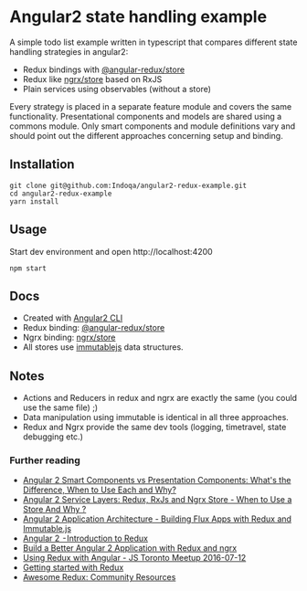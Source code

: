 # Angular2 state handling example 
A simple todo list example written in typescript that compares different state handling strategies in angular2:

  * Redux bindings with [@angular-redux/store](https://github.com/angular-redux/store)
  * Redux like [ngrx/store](https://github.com/angular-redux/store) based on RxJS 
  * Plain services using observables (without a store)
  
Every strategy is placed in a separate feature module and covers the same functionality. Presentational components and models are shared using a commons module. Only smart components and module definitions vary and should point out the different approaches concerning setup and binding. 
  
## Installation
```
git clone git@github.com:Indoqa/angular2-redux-example.git
cd angular2-redux-example
yarn install
```

## Usage
Start dev environment and open http://localhost:4200
```
npm start
```

## Docs

  * Created with [Angular2 CLI](https://angular.io/docs/ts/latest/cli-quickstart.html)
  * Redux binding: [@angular-redux/store](https://github.com/angular-redux/store) 
  * Ngrx binding: [ngrx/store](https://github.com/ngrx/store)
  * All stores use [immutablejs](https://facebook.github.io/immutable-js/) data structures.
  
## Notes  
  * Actions and Reducers in redux and ngrx are exactly the same (you could use the same file) ;) 
  * Data manipulation using immutable is identical in all three approaches. 
  * Redux and Ngrx provide the same dev tools (logging, timetravel, state debugging etc.)

### Further reading
  * [Angular 2 Smart Components vs Presentation Components: What's the Difference, When to Use Each and Why?](http://blog.angular-university.io/angular-2-smart-components-vs-presentation-components-whats-the-difference-when-to-use-each-and-why/)
  * [Angular 2 Service Layers: Redux, RxJs and Ngrx Store - When to Use a Store And Why ?](http://blog.angular-university.io/angular-2-redux-ngrx-rxjs/)
  * [Angular 2 Application Architecture - Building Flux Apps with Redux and Immutable.js](http://blog.angular-university.io/angular-2-application-architecture-building-flux-like-apps-using-redux-and-immutable-js-js/)
  * [Angular 2  - Introduction to Redux](https://medium.com/google-developer-experts/angular-2-introduction-to-redux-1cf18af27e6e)
  * [Build a Better Angular 2 Application with Redux and ngrx](http://onehungrymind.com/build-better-angular-2-application-redux-ngrx/)
  * [Using Redux with Angular - JS Toronto Meetup 2016-07-12](https://www.youtube.com/watch?v=s4xr2avwv3s)
  * [Getting started with Redux](https://egghead.io/courses/getting-started-with-redux)
  * [Awesome Redux: Community Resources](https://github.com/xgrommx/awesome-redux)
  

